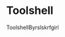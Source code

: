 # Toolshell
ToolshellByrslskrfgirl
<?php
/*
Copyright Jovian Moses X Ward. F
07 May 2018
Rslskrfar ft Reovisoo
$config=array();$config['dir'] = array('/c99/i','/r57/i'.'gifmg/i','/idxx/i','/idx_config/i');
